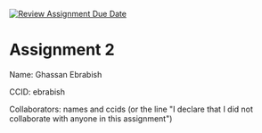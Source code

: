 [![Review Assignment Due Date](https://classroom.github.com/assets/deadline-readme-button-24ddc0f5d75046c5622901739e7c5dd533143b0c8e959d652212380cedb1ea36.svg)](https://classroom.github.com/a/q3-pAACd)
# Assignment 2

Name: Ghassan Ebrabish

CCID: ebrabish

Collaborators: names and ccids (or the line "I declare that I did not collaborate with anyone in this assignment")
